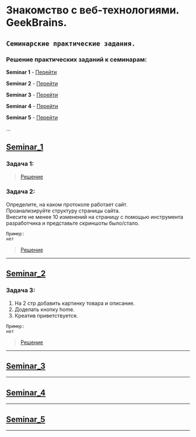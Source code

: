 # **Знакомство с веб-технологиями. GeekBrains.** 

## `Семинарские практические задания.`

### Решение практических заданий к семинарам:

**Seminar 1** - [Перейти](https://github.com/Yana-Sushkova/Web_technologies_portfolio/blob/main/README.md#Seminar_1 "Перейти к семинару 1")

**Seminar 2** - [Перейти](https://github.com/Yana-Sushkova/Web_technologies_portfolio/blob/main/README.md#Seminar_2 "Перейти к семинару 2")

**Seminar 3** - [Перейти](https://github.com/Yana-Sushkova/Web_technologies_portfolio/blob/main/README.md#Seminar_3 "Перейти к семинару 3")

**Seminar 4** - [Перейти](https://github.com/Yana-Sushkova/Web_technologies_portfolio/blob/main/README.md#Seminar_4 "Перейти к семинару 4")

**Seminar 5** - [Перейти](https://github.com/Yana-Sushkova/Web_technologies_portfolio/blob/main/README.md#Seminar_5 "Перейти к семинару 5")

...

## [Seminar_1](https://github.com/Yana-Sushkova/Web_technologies_portfolio/tree/main/Seminar_1 "Задачи к Семинару 1")

### Задача 1: 

>[Решение](https://github.com/Yana-Sushkova/Web_technologies_portfolio/blob/main/Seminar_1/Task_01 "Решение задачи 1")

### Задача 2:
Определите, на каком протоколе работает сайт.  
Проанализируйте структуру страницы сайта.  
Внесите не менее 10 изменений на страницу с помощью инструмента разработчика и представьте скриншоты было/стало.  
```
Пример:
нет
```
>[Решение](https://github.com/Yana-Sushkova/Web_technologies_portfolio/blob/main/Seminar_1/Task_02 "Решение задачи 2")

***

## [Seminar_2](https://github.com/Yana-Sushkova/Web_technologies_portfolio/tree/main/Seminar_2 "Задачи к Семинару 2")

### Задача 3:
1. На 2 стр добавить картинку товара и описание.
2. Доделать кнопку home.
3. Креатив приветствуется.
```
Пример:
нет
```
>[Решение](https://github.com/Yana-Sushkova/Web_technologies_portfolio/blob/main/Seminar_2/Task_03 "Решение задачи 3")

***

## [Seminar_3](https://github.com/Yana-Sushkova/Web_technologies_portfolio/tree/main/Seminar_3 "Задачи к Семинару 3")

***

## [Seminar_4](https://github.com/Yana-Sushkova/Web_technologies_portfolio/tree/main/Seminar_4  "Задачи к Семинару 4")

***

## [Seminar_5](https://github.com/Yana-Sushkova/Web_technologies_portfolio/tree/main/Seminar_5  "Задачи к Семинару 5")

***
